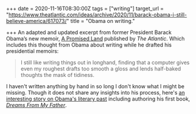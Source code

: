 +++
date = 2020-11-16T08:30:00Z
tags = ["writing"]
target_url = "https://www.theatlantic.com/ideas/archive/2020/11/barack-obama-i-still-believe-america/617073/"
title = "Obama on writing."

+++
An adapted and updated excerpt from former President Barack Obama’s new memoir, [A Promised Land](https://www.amazon.com/Promised-Land-Barack-Obama/dp/1524763160) published by _The Atlantic_. Which includes this thought from Obama about writing while he drafted his presidential memoirs:

> I still like writing things out in longhand, finding that a computer gives even my roughest drafts too smooth a gloss and lends half-baked thoughts the mask of tidiness.

I haven't written anything by hand in so long I don't know what I might be missing. Though it does not share any insights into his process, here's [an interesting story on Obama's literary past](https://lithub.com/how-obamas-reading-shaped-his-writing/) including authoring his first book, [_Dreams From My Father_](https://www.amazon.com/dp/B00573YVVY).